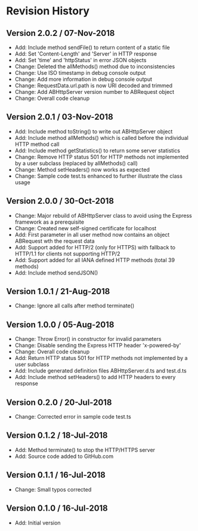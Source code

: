 # Revision History

## Version 2.0.2 / 07-Nov-2018

* Add: Include method sendFile() to return content of a static file
* Add: Set 'Content-Length' and 'Server' in HTTP response
* Add: Set 'time' and 'httpStatus' in error JSON objects
* Change: Deleted the allMethods() method due to inconsistencies
* Change: Use ISO timestamp in debug console output
* Change: Add more information in debug console output
* Change: RequestData.url.path is now URI decoded and trimmed
* Change: Add ABHttpServer version number to ABRequest object
* Change: Overall code cleanup

## Version 2.0.1 / 03-Nov-2018

* Add: Include method toString() to write out ABHttpServer object
* Add: Include method allMethods() which is called before the individual HTTP method call
* Add: Include method getStatistics() to return some server statistics
* Change: Remove HTTP status 501 for HTTP methods not implemented by a user subclass (replaced by allMethods() call)
* Change: Method setHeaders() now works as expected
* Change: Sample code test.ts enhanced to further illustrate the class usage

## Version 2.0.0 / 30-Oct-2018

* Change: Major rebuild of ABHttpServer class to avoid using the Express framework as a prerequisite
* Change: Created new self-signed certificate for localhost
* Add: First parameter in all user method now contains an object ABRequest wth the request data
* Add: Support added for HTTP/2 (only for HTTPS) with fallback to HTTP/1.1 for clients not supporting HTTP/2
* Add: Support added for all IANA defined HTTP methods (total 39 methods)
* Add: Include method sendJSON()

## Version 1.0.1 / 21-Aug-2018

* Change: Ignore all calls after method terminate()

## Version 1.0.0 / 05-Aug-2018

* Change: Throw Error() in constructor for invalid parameters
* Change: Disable sending the Express HTTP header 'x-powered-by'
* Change: Overall code cleanup
* Add: Return HTTP status 501 for HTTP methods not implemented by a user subclass
* Add: Include generated definition files ABHttpServer.d.ts and test.d.ts
* Add: Include method setHeaders() to add HTTP headers to every response

## Version 0.2.0 / 20-Jul-2018

* Change: Corrected error in sample code test.ts

## Version 0.1.2 / 18-Jul-2018

* Add: Method terminate() to stop the HTTP/HTTPS server
* Add: Source code added to GitHub.com

## Version 0.1.1 / 16-Jul-2018

* Change: Small typos corrected

## Version 0.1.0 / 16-Jul-2018

* Add: Initial version
